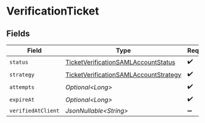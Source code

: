 # VerificationTicket


## Fields

| Field                                                                                                     | Type                                                                                                      | Required                                                                                                  | Description                                                                                               |
| --------------------------------------------------------------------------------------------------------- | --------------------------------------------------------------------------------------------------------- | --------------------------------------------------------------------------------------------------------- | --------------------------------------------------------------------------------------------------------- |
| `status`                                                                                                  | [TicketVerificationSAMLAccountStatus](../../models/components/TicketVerificationSAMLAccountStatus.md)     | :heavy_check_mark:                                                                                        | N/A                                                                                                       |
| `strategy`                                                                                                | [TicketVerificationSAMLAccountStrategy](../../models/components/TicketVerificationSAMLAccountStrategy.md) | :heavy_check_mark:                                                                                        | N/A                                                                                                       |
| `attempts`                                                                                                | *Optional\<Long>*                                                                                         | :heavy_check_mark:                                                                                        | N/A                                                                                                       |
| `expireAt`                                                                                                | *Optional\<Long>*                                                                                         | :heavy_check_mark:                                                                                        | N/A                                                                                                       |
| `verifiedAtClient`                                                                                        | *JsonNullable\<String>*                                                                                   | :heavy_minus_sign:                                                                                        | N/A                                                                                                       |